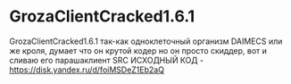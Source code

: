 # GrozaClientCracked1.6.1
GrozaClientCracked1.6.1 так-как одноклеточный организм DAIMECS или же кроля, думает что он крутой кодер но он просто скиддер, вот и сливаю его парашаклиент
SRC ИСХОДНЫЙ КОД - https://disk.yandex.ru/d/foiMSDeZ1Eb2aQ
